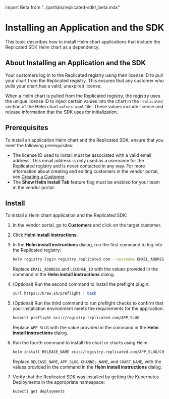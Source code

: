 import Beta from "../partials/replicated-sdk/_beta.mdx"

# Installing an Application and the SDK

This topic describes how to install Helm chart applications that include the Replicated SDK Helm chart as a dependency.

<Beta/>

## About Installing an Application and the SDK

Your customers log in to the Replicated registry using their license ID to pull your chart from the Replicated registry. This ensures that any customer who pulls your chart has a valid, unexpired license.

When a Helm chart is pulled from the Replicated registry, the registry uses the unique license ID to inject certain values into the chart in the `replicated` section of the Helm chart `values.yaml` file. These values include license and release information that the SDK uses for initialization.

## Prerequisites

To install an application Helm chart and the Replicated SDK, ensure that you meet the following prerequisites:

* The license ID used to install must be associated with a valid email address. This email address is only used as a username for the Replicated registry and is never contacted in any way. For more information about creating and editing customers in the vendor portal, see [Creating a Customer](/vendor/releases-creating-customer).
* The **Show Helm Install Tab** feature flag must be enabled for your team in the vendor portal.

## Install

To install a Helm chart application and the Replicated SDK:

1. In the vendor portal, go to **Customers** and click on the target customer.

1. Click **Helm install instructions**.

1. In the **Helm install instructions** dialog, run the first command to log into the Replicated registry:

   ```bash
   helm registry login registry.replicated.com --username EMAIL_ADDRESS --password LICENSE_ID
   ```
   Replace `EMAIL_ADDRESS` and `LICENSE_ID` with the values provided in the command in the **Helm install instructions** dialog.

1. (Optional) Run the second command to install the preflight plugin:

   ```bash
   curl https://krew.sh/preflight | bash
   ```

1. (Optional) Run the third command to run preflight checks to confirm that your installation environment meets the requirements for the application:

   ```bash
   kubectl preflight oci://registry.replicated.com/APP_SLUG
   ```
   Replace `APP_SLUG` with the value provided in the command in the **Helm install instructions** dialog.

1. Run the fourth command to install the chart or charts using Helm:

    ```bash
    helm install RELEASE_NAME oci://registry.replicated.com/APP_SLUG/CHANNEL_NAME/CHART_NAME
    ```
    Replace `RELEASE_NAME`, `APP_SLUG`, `CHANNEL_NAME`, and `CHART_NAME`, with the values provided in the command in the **Helm install instructions** dialog.

1. Verify that the Replicated SDK was installed by getting the Kubernetes Deployments in the appropriate namespace:

   ```bash
   kubectl get deployments
   ```